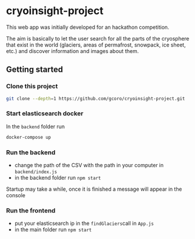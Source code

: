 # cryoinsight-project

This web app was initially developed for an hackathon competition. 

The aim is basically to let the user search for all the parts of the cryosphere that exist in the world (glaciers, areas of permafrost, snowpack, ice sheet, etc.) and discover information and images about them.

## Getting started

### Clone this project 

```bash
git clone --depth=1 https://github.com/gcoro/cryoinsight-project.git
```
### Start elasticsearch docker

In the `backend` folder run 

```bash
docker-compose up
```

### Run the backend
* change the path of the CSV with the path in your computer in `backend/index.js`
* in the backend folder run `npm start`


Startup may take a while, once it is finished a message will appear in the console

### Run the frontend

* put your elasticsearch ip in the `findGlaciers`call in `App.js`
* in the main folder run `npm start`

